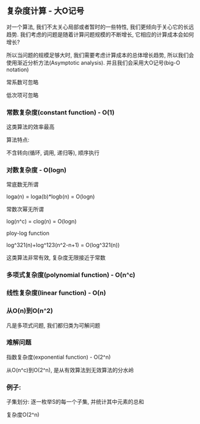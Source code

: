 ## 复杂度计算 - 大O记号

对一个算法, 我们不太关心局部或者暂时的一些特性, 我们更倾向于关心它的长远趋势. 我们考虑的问题是随着计算问题规模的不断增长, 它相应的计算成本会如何增长?

所以当问题的规模足够大时, 我们需要考虑计算成本的总体增长趋势, 所以我们会使用渐近分析方法\(Asymptotic analysis\). 并且我们会采用大O记号\(big-O notation\)

常系数可忽略

低次项可忽略

### 常数复杂度\(constant function\) - O\(1\)

这类算法的效率最高

算法特点:

不含转向\(循环, 调用, 递归等\), 顺序执行

### 对数复杂度 - O\(logn\)

常底数无所谓

loga\(n\) = loga\(b\)\*logb\(n\) = O\(logn\)

常数次幂无所谓

log\(n^c\) = clog\(n\) = O\(logn\)

ploy-log function

log^321\(n\)+log^123\(n^2-n+1\) = O\(log^321\(n\)\)

这类算法非常有效, 复杂度无限接近于常数

### 多项式复杂度\(polynomial function\) - O\(n^c\)

### 线性复杂度\(linear function\) - O\(n\)

### 从O\(n\)到O\(n^2\)

凡是多项式问题, 我们都归类为可解问题

### 难解问题

指数复杂度\(exponential function\) - O\(2^n\)

从O\(n^c\)到O\(2^n\), 是从有效算法到无效算法的分水岭

### 例子:

子集划分: 逐一枚举S的每一个子集, 并统计其中元素的总和

复杂度O\(2^n\)



